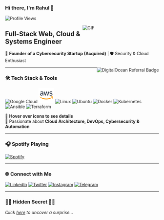 <!--- GitHub Profile README -->

<p><link rel="shortcut icon" type="image/x-icon" href="favicon.ico?"></p>

### Hi there, I'm Rahul 👋

<p align="left"> <img src="https://komarev.com/ghpvc/?username=skynet-05&style=for-the-badge" alt="Profile Views" /> </p>

<img align="right" alt="GIF" src="https://i.pinimg.com/originals/e4/26/70/e426702edf874b181aced1e2fa5c6cde.gif" width="250" />

## Full-Stack Web, Cloud & Systems Engineer

🚀 **Founder of a Cybersecurity Startup (Acquired)** | 🛡️ Security & Cloud Enthusiast

<a href="https://www.digitalocean.com/?refcode=cdd6ee6f6fe7&utm_campaign=Referral_Invite&utm_medium=Referral_Program&utm_source=badge"><img align="right" src="https://web-platforms.sfo2.cdn.digitaloceanspaces.com/WWW/Badge%201.svg" alt="DigitalOcean Referral Badge" /></a>

---

### 🛠️ Tech Stack & Tools  
<p align="left">
  <img src="https://www.vectorlogo.zone/logos/google_cloud/google_cloud-icon.svg" alt="Google Cloud" width="50" title="Google Cloud"/>
  <img src="https://raw.githubusercontent.com/github/explore/fbceb94436312b6dacde68d122a5b9c7d11f9524/topics/aws/aws.png" alt="AWS" width="50" title="Amazon Web Services"/>
  <img src="https://www.vectorlogo.zone/logos/linux/linux-icon.svg" alt="Linux" width="50" title="Linux"/>
  <img src="https://www.vectorlogo.zone/logos/ubuntu/ubuntu-icon.svg" alt="Ubuntu" width="50" title="Ubuntu"/>
  <img src="https://www.vectorlogo.zone/logos/docker/docker-icon.svg" alt="Docker" width="50" title="Docker"/>
  <img src="https://www.vectorlogo.zone/logos/kubernetes/kubernetes-icon.svg" alt="Kubernetes" width="50" title="Kubernetes"/>
  <img src="https://www.vectorlogo.zone/logos/ansible/ansible-icon.svg" alt="Ansible" width="50" title="Ansible"/>
  <img src="https://www.vectorlogo.zone/logos/terraformio/terraformio-icon.svg" alt="Terraform" width="50" title="Terraform"/>
</p>

🔹 **Hover over icons to see details**  
🔹 Passionate about **Cloud Architecture, DevOps, Cybersecurity & Automation**

---

### 🎧 Spotify Playing
[![Spotify](https://spotify-now-playing-omega-five.vercel.app/api/spotify)](https://open.spotify.com/user/skynet_98)

---

### 🌐 Connect with Me
[![LinkedIn](https://img.shields.io/badge/-LinkedIn-0077B5?style=for-the-badge&logo=linkedin)](https://linkedin.com/in/reddyrahulv)
[![Twitter](https://img.shields.io/badge/-Twitter-1DA1F2?style=for-the-badge&logo=twitter)](https://twitter.com/itznotonline)
[![Instagram](https://img.shields.io/badge/-Instagram-E4405F?style=for-the-badge&logo=instagram)](https://instagram.com/itznotonline)
[![Telegram](https://img.shields.io/badge/-Telegram-26A5E4?style=for-the-badge&logo=telegram)](https://t.me/itznotonline)

---

### 🕵️‍♂️ Hidden Secret 🕵️‍♂️
*Click [here](https://notonline.live/secret) to uncover a surprise...*
